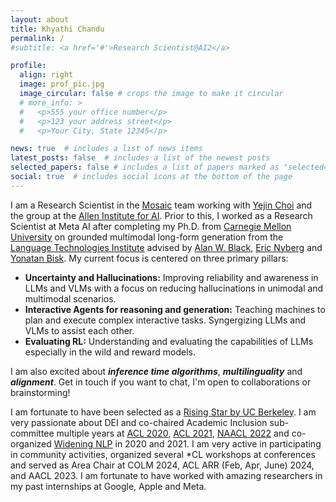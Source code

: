 ```yaml
---
layout: about
title: Khyathi Chandu
permalink: /
#subtitle: <a href='#'>Research Scientist@AI2</a>

profile:
  align: right
  image: prof_pic.jpg
  image_circular: false # crops the image to make it circular
  # more_info: >
  #   <p>555 your office number</p>
  #   <p>123 your address street</p>
  #   <p>Your City, State 12345</p>

news: true  # includes a list of news items
latest_posts: false  # includes a list of the newest posts
selected_papers: false # includes a list of papers marked as "selected={true}"
social: true  # includes social icons at the bottom of the page
---
```


I am a Research Scientist in the [Mosaic](https://mosaic.allenai.org/) team working with [Yejin Choi](https://homes.cs.washington.edu/~yejin/) and the group at the [Allen Institute for AI](https://allenai.org/). Prior to this, I worked as a Research Scientist at Meta AI after completing my Ph.D. from [Carnegie Mellon University](https://www.cmu.edu/) on grounded multimodal long-form generation from the [Language Technologies Institute](https://lti.cs.cmu.edu/) advised by [Alan W. Black](http://www.cs.cmu.edu/~awb/), [Eric Nyberg](https://www.cs.cmu.edu/~ehn/) and [Yonatan Bisk](https://yonatanbisk.com/). My current focus is centered on three primary pillars:

* **Uncertainty and Hallucinations:** Improving reliability and awareness in LLMs and VLMs with a focus on reducing hallucinations in unimodal and multimodal scenarios.
* **Interactive Agents for reasoning and generation:** Teaching machines to plan and execute complex interactive tasks. Syngergizing LLMs and VLMs to assist each other.
* **Evaluating RL:** Understanding and evaluating the capabilities of LLMs especially in the wild and reward models. 

I am also excited about ***inference time algorithms***, ***multilinguality*** and ***alignment***. Get in touch if you want to chat, I'm open to collaborations or brainstorming!

I am fortunate to have been selected as a [Rising Star by UC Berkeley](https://www2.eecs.berkeley.edu/risingstars/2020/participants/chandu.shtml). I am very passionate about DEI and co-chaired Academic Inclusion sub-committee multiple years at [ACL 2020](https://acl2020.org/committees/diversity-inclusion), [ACL 2021](https://2021.aclweb.org/organization/committee/), [NAACL 2022](https://2022.naacl.org/committees/diversity-inclusion/) and co-organized [Widening NLP](https://www.winlp.org/) in 2020 and 2021. 
I am very active in participating in community activities, organized several *CL workshops at conferences and served as Area Chair at COLM 2024, ACL ARR (Feb, Apr, June) 2024, and AACL 2023. I am fortunate to have worked with amazing researchers in my past internships at Google, Apple and Meta. 
